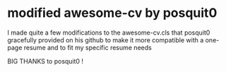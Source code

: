 # modified awesome-cv by posquit0

I made quite a few modifications to the awesome-cv.cls that posquit0 gracefully provided on his github to make it more compatible with a one-page resume and to fit my specific resume needs

BIG THANKS to posquit0 !
